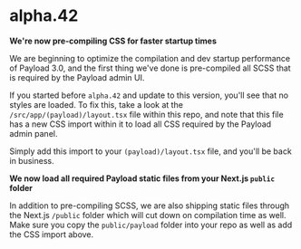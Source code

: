 # alpha.42

**We're now pre-compiling CSS for faster startup times**

We are beginning to optimize the compilation and dev startup performance of Payload 3.0, and the first thing we've done is pre-compiled all SCSS that is required by the Payload admin UI.

If you started before `alpha.42` and update to this version, you'll see that no styles are loaded. To fix this, take a look at the `/src/app/(payload)/layout.tsx` file within this repo, and note that this file has a new CSS import within it to load all CSS required by the Payload admin panel.

Simply add this import to your `(payload)/layout.tsx` file, and you'll be back in business.

**We now load all required Payload static files from your Next.js `public` folder**

In addition to pre-compiling SCSS, we are also shipping static files through the Next.js `/public` folder which will cut down on compilation time as well. Make sure you copy the `public/payload` folder into your repo as well as add the CSS import above.
